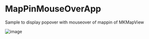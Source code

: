 # MapPinMouseOverApp
Sample to display popover with mouseover of mappin of MKMapView

![image](https://hideo-uhara.github.io/homepage/MapPinMouseOverApp/MapPinMouseOverApp1.png)
